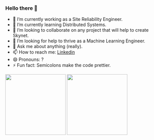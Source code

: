 ### Hello there 👋

- 🔭 I’m currently working as a Site Reliability Engineer.
- 🌱 I’m currently learning Distributed Systems.
- 👯 I’m looking to collaborate on any project that will help to create Skynet.
- 🤔 I’m looking for help to thrive as a Machine Learning Engineer.
- 💬 Ask me about anything (really).
- 📫 How to reach me: [Linkedin](https://www.linkedin.com/in/mateus-guedelho/)
- 😄 Pronouns: ?
- ⚡ Fun fact: Semicolons make the code prettier.

<div>
  <img height="190em" src="https://github-readme-stats.vercel.app/api?username=guedelho&theme=onedark&show_icons=true" />
  <img height="190em" src="https://github-readme-stats.vercel.app/api/top-langs/?username=guedelho&layout=compact&langs_count=16&theme=onedark&hide=jupyter%20notebook,html,css" />
</div>
